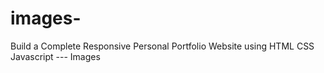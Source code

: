 # images-
Build a Complete Responsive Personal Portfolio Website using HTML CSS Javascript --- Images
